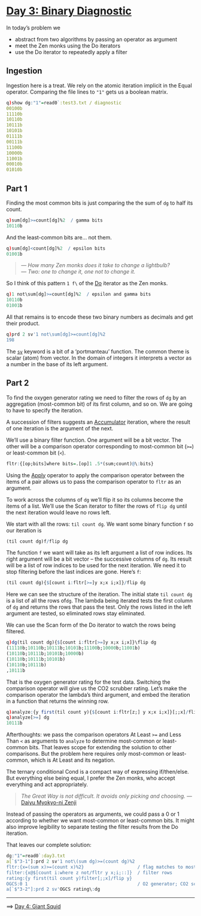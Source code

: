 # [Day 3: Binary Diagnostic](https://adventofcode.com/2021/day/3)

In today’s problem we 

*    abstract from two algorithms by passing an operator as argument
*    meet the Zen monks using the Do iterators
*    use the Do iterator to repeatedly apply a filter

## Ingestion

Ingestion here is a treat. 
We rely on the atomic iteration implicit in the Equal operator. 
Comparing the file lines to `"1"` gets us a boolean matrix.
```q
q)show dg:"1"=read0`:test3.txt / diagnostic
00100b
11110b
10110b
10111b
10101b
01111b
00111b
11100b
10000b
11001b
00010b
01010b
```

## Part 1

Finding the most common bits is just comparing the the sum of `dg` to half its count.
```q
q)sum[dg]>=count[dg]%2  / gamma bits
10110b
```
And the least-common bits are… not them.
```q
q)sum[dg]<count[dg]%2  / epsilon bits
01001b
```
>— *How many Zen monks does it take to change a lightbulb?*<br>
>— *Two: one to change it, one not to change it.* 

So I think of this pattern <code>1 f\\</code> of the [Do](https://code.kx.coom/q/ref/acclmulators/#do) iterator as the Zen monks. 
```q
q)1 not\sum[dg]>=count[dg]%2  / epsilon and gamma bits
10110b
01001b
```
All that remains is to encode these two binary numbers as decimals and get their product. 
```q
q)prd 2 sv'1 not\sum[dg]>=count[dg]%2
198
```
The [`sv`](https://code.kx.com/q/ref/sv/) keyword is a bit of a ‘portmanteau’ function. The common theme is scalar (atom) from vector. In the domain of integers it interprets a vector as a number in the base of its left argument. 

## Part 2

To find the oxygen generator rating we need to filter the rows of `dg` by an aggregation (most-common bit) of its first column, and so on. 
We are going to have to specify the iteration. 

A succession of filters suggests an [Accumulator](https://code.kx.com/q/ref/accumulators/) iteration, where the result of one iteration is the argument of the next. 

We’ll use a binary filter function. One argument will be a bit vector. The other will be a comparison operator corresponding to most-common bit (`>=`) or least-common bit (`<`).
```q
fltr:{[op;bits]where bits=.[op]1 .5*(sum;count)@\:bits}
```
Using the [Apply](https://code.kx.com/q/ref/apply/) operator to apply the comparison operator between the items of a pair allows us to pass the comparison operator to `fltr` as an argument. 

To work across the columns of `dg` we’ll flip it so its columns become the items of a list.
We’ll use the Scan iterator to filter the rows of `flip dg` until the next iteration would leave no rows left. 

We start with all the rows: `til count dg`. We want some binary function `f` so our iteration is
```q
(til count dg)f/flip dg
```
The function `f` we want will take as its left argument a list of row indices. Its right argument will be a bit vector – the successive columns of `dg`. Its result will be a list of row indices to be used for the next iteration. We need it to stop filtering before the last indices are gone.
Here’s `f`:
```q
(til count dg){$[count i:fltr[>=]y x;x i;x]}/flip dg
```
Here we can see the structure of the iteration. 
The initial state `til count dg` is a list of all the rows of`dg`.
The lambda being iterated tests the first column of `dg` and returns the rows that pass the test. 
Only the rows listed in the left argument are tested, so eliminated rows stay eliminated. 

We can use the Scan form of the Do iterator to watch the rows being filtered. 
```q
q)dg(til count dg){$[count i:fltr[>=]y x;x i;x]}\flip dg
(11110b;10110b;10111b;10101b;11100b;10000b;11001b)
(10110b;10111b;10101b;10000b)
(10110b;10111b;10101b)
(10110b;10111b)
,10111b
```
That is the oxygen generator rating for the test data. 
Switching the comparison operator will give us the CO2 scrubber rating.
Let’s make the comparison operator the lambda’s third argument, and embed the iteration in a function that returns the winning row.
```q
q)analyze:{y first(til count y){$[count i:fltr[z;] y x;x i;x]}[;;x]/flip y}
q)analyze[>=] dg
10111b
```
Afterthoughts: we pass the comparison operators At Least `>=` and Less Than `<` as arguments to `analyze` to determine most-common or least-common bits. That leaves scope for extending the solution to other comparisons. 
But the problem here requires only most-common or least-common, which is At Least and its negation. 

The ternary conditional Cond is a compact way of expressing if/then/else. 
But everything else being equal, I prefer the Zen monks, who accept everything and act appropriately.

>*The Great Way is not difficult. It avoids only picking and choosing.* — [Daiyu Myokyo-ni Zenji](https://en.wikipedia.org/wiki/Myokyo-ni)

Instead of passing the operators as arguments, we could pass a 0 or 1 according to whether we want most-common or least-common bits.
It might also improve legibility to separate testing the filter results from the Do iteration. 

That leaves our complete solution:
```q
dg:"1"=read0`:day3.txt
a[`$"3-1"]:prd 2 sv'1 not\(sum dg)>=(count dg)%2
fltr:{x=(sum x)>=(count x)%2}                    / flag matches to most-common bit
filter:{x@$[count i:where z not/fltr y x;i;::]}  / filter rows
rating:{y first(til count y)filter[;;x]/flip y} 
OGCS:0 1                                         / O2 generator; CO2 scrubber
a[`$"3-2"]:prd 2 sv'OGCS rating\:dg
```

---
==>
[Day 4: Giant Squid](./04-giant-squid.md)
